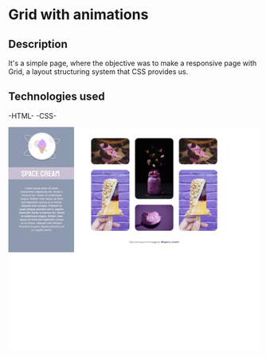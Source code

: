 # Grid with animations

## Description
It's a simple page, where the objective was to make a responsive page with Grid, a layout structuring system that CSS provides us.
 
## Technologies used
-HTML-
-CSS-
  
![Alt text](images/REA.png)